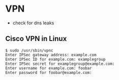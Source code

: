 # VPN #

- check for dns leaks

## Cisco VPN in Linux ##

	$ sudo /usr/sbin/vpnc
	Enter IPSec gateway address: example.com
	Enter IPSec ID for example.com: examplegroup
	Enter IPSec secret for examplegroup@example.com:
	Enter username for example.com: foobar
	Enter password for foobar@example.com:
